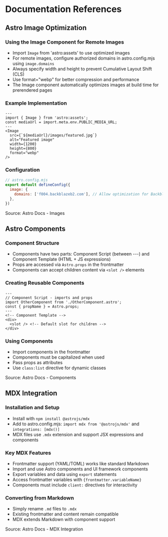 # Documentation References

## Astro Image Optimization

### Using the Image Component for Remote Images
- Import `Image` from 'astro:assets' to use optimized images
- For remote images, configure authorized domains in astro.config.mjs using `image.domains`
- Always specify width and height to prevent Cumulative Layout Shift (CLS)
- Use format="webp" for better compression and performance
- The Image component automatically optimizes images at build time for prerendered pages

### Example Implementation
```astro
---
import { Image } from 'astro:assets';
const mediaUrl = import.meta.env.PUBLIC_MEDIA_URL;
---
<Image 
  src={`${mediaUrl}/images/featured.jpg`} 
  alt="Featured image" 
  width={1200}
  height={800}
  format="webp"
/>
```

### Configuration
```js
// astro.config.mjs
export default defineConfig({
  image: {
    domains: ['f004.backblazeb2.com'], // Allow optimization for Backblaze B2 bucket
  },
})
```

Source: Astro Docs - Images

## Astro Components

### Component Structure
- Components have two parts: Component Script (between ---) and Component Template (HTML + JS expressions)
- Props are accessed via `Astro.props` in the frontmatter
- Components can accept children content via `<slot />` elements

### Creating Reusable Components
```astro
---
// Component Script - imports and props
import OtherComponent from './OtherComponent.astro';
const { propName } = Astro.props;
---
<!-- Component Template -->
<div>
  <slot /> <!-- Default slot for children -->
</div>
```

### Using Components
- Import components in the frontmatter
- Components must be capitalized when used
- Pass props as attributes
- Use `class:list` directive for dynamic classes

Source: Astro Docs - Components

## MDX Integration

### Installation and Setup
- Install with `npm install @astrojs/mdx`
- Add to astro.config.mjs: `import mdx from '@astrojs/mdx'` and `integrations: [mdx()]`
- MDX files use `.mdx` extension and support JSX expressions and components

### Key MDX Features
- Frontmatter support (YAML/TOML) works like standard Markdown
- Import and use Astro components and UI framework components
- Export variables and data using `export` statements
- Access frontmatter variables with `{frontmatter.variableName}`
- Components must include `client:` directives for interactivity

### Converting from Markdown
- Simply rename `.md` files to `.mdx`
- Existing frontmatter and content remain compatible
- MDX extends Markdown with component support

Source: Astro Docs - MDX Integration